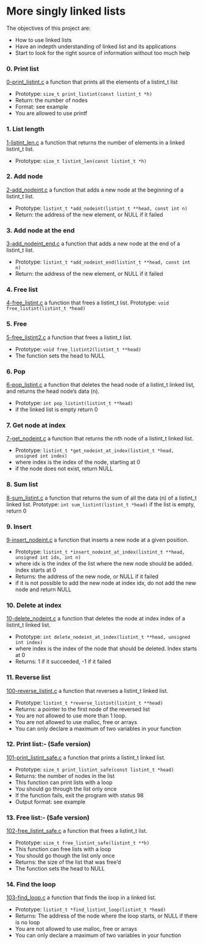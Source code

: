 # More singly linked lists
The objectives of this project are:
- How to use linked lists
- Have an indepth understanding of linked list and its applications
- Start to look for the right source of information without too much help

### 0. Print list
[0-print_listint.c](./0-print_listint.c) a function that prints all the elements of a listint_t list
- Prototype: `size_t print_listint(const listint_t *h)`
- Return: the number of nodes
- Format: see example
- You are allowed to use printf

### 1. List length
[1-listint_len.c](./1-listint_len.c) a function that returns the number of elements in a linked listint_t list.
- Prototype: `size_t listint_len(const listint_t *h)`

### 2. Add node
[2-add_nodeint.c](./2-add_nodeint.c) a function that adds a new node at the beginning of a listint_t list.
- Prototype: `listint_t *add_nodeint(listint_t **head, const int n)`
- Return: the address of the new element, or NULL if it failed

### 3. Add node at the end
[3-add_nodeint_end.c](./3-add_nodeint_end.c) a function that adds a new node at the end of a listint_t list.
- Prototype: `listint_t *add_nodeint_end(listint_t **head, const int n)`
- Return: the address of the new element, or NULL if it failed

### 4. Free list
[4-free_listint.c](./4-free_listint.c) a function that frees a listint_t list.
Prototype: `void free_listint(listint_t *head)`

### 5. Free
[5-free_listint2.c](./5-free_listint2.c) a function that frees a listint_t list.
- Prototype: `void free_listint2(listint_t **head)`
- The function sets the head to NULL

### 6. Pop
[6-pop_listint.c](./6-pop_listint.c) a function that deletes the head node of a listint_t linked list, and returns the head node’s data (n).
- Prototype: `int pop_listint(listint_t **head)`
- if the linked list is empty return 0

### 7. Get node at index
[7-get_nodeint.c](./7-get_nodeint.c) a function that returns the nth node of a listint_t linked list.
- Prototype: `listint_t *get_nodeint_at_index(listint_t *head, unsigned int index)`
- where index is the index of the node, starting at 0
- if the node does not exist, return NULL

### 8. Sum list
[8-sum_listint.c](./8-sum_listint.c) a function that returns the sum of all the data (n) of a listint_t linked list.
Prototype: `int sum_listint(listint_t *head)`
if the list is empty, return 0

### 9. Insert
[9-insert_nodeint.c](./9-insert_nodeint.c) a function that inserts a new node at a given position.
- Prototype: `listint_t *insert_nodeint_at_index(listint_t **head, unsigned int idx, int n)`
- where idx is the index of the list where the new node should be added. Index starts at 0
- Returns: the address of the new node, or NULL if it failed
- if it is not possible to add the new node at index idx, do not add the new node and return NULL

### 10. Delete at index
[10-delete_nodeint.c](./10-delete_nodeint.c) a function that deletes the node at index index of a listint_t linked list.
- Prototype: `int delete_nodeint_at_index(listint_t **head, unsigned int index)`
- where index is the index of the node that should be deleted. Index starts at 0
- Returns: 1 if it succeeded, -1 if it failed

### 11. Reverse list
[100-reverse_listint.c](./100-reverse_listint.c) a function that reverses a listint_t linked list.
- Prototype: `listint_t *reverse_listint(listint_t **head)`
- Returns: a pointer to the first node of the reversed list
- You are not allowed to use more than 1 loop.
- You are not allowed to use malloc, free or arrays
- You can only declare a maximum of two variables in your function

### 12. Print list:- (Safe version)
[101-print_listint_safe.c](./101-print_listint_safe.c) a function that prints a listint_t linked list.
- Prototype: `size_t print_listint_safe(const listint_t *head)`
- Returns: the number of nodes in the list
- This function can print lists with a loop
- You should go through the list only once
- If the function fails, exit the program with status 98
- Output format: see example

### 13. Free list:- (Safe version)
[102-free_listint_safe.c](./102-free_listint_safe.c) a function that frees a listint_t list.
- Prototype: `size_t free_listint_safe(listint_t **h)`
- This function can free lists with a loop
- You should go though the list only once
- Returns: the size of the list that was free’d
- The function sets the head to NULL

### 14. Find the loop
[103-find_loop.c](./103-find_loop.c) a function that finds the loop in a linked list.
- Prototype: `listint_t *find_listint_loop(listint_t *head)`
- Returns: The address of the node where the loop starts, or NULL if there is no loop
- You are not allowed to use malloc, free or arrays
- You can only declare a maximum of two variables in your function
